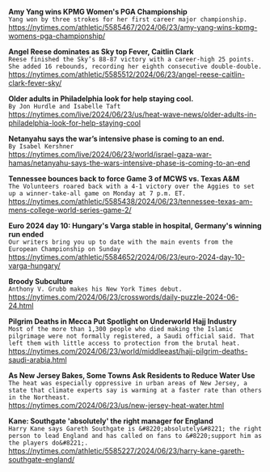 **Amy Yang wins KPMG Women's PGA Championship**\
`Yang won by three strokes for her first career major championship.`\
https://nytimes.com/athletic/5585467/2024/06/23/amy-yang-wins-kpmg-womens-pga-championship/

**Angel Reese dominates as Sky top Fever, Caitlin Clark**\
`Reese finished the Sky’s 88-87 victory with a career-high 25 points. She added 16 rebounds, recording her eighth consecutive double-double.`\
https://nytimes.com/athletic/5585512/2024/06/23/angel-reese-caitlin-clark-fever-sky/

**Older adults in Philadelphia look for help staying cool.**\
`By Jon Hurdle and Isabelle Taft`\
https://nytimes.com/live/2024/06/23/us/heat-wave-news/older-adults-in-philadelphia-look-for-help-staying-cool

**Netanyahu says the war’s intensive phase is coming to an end.**\
`By Isabel Kershner`\
https://nytimes.com/live/2024/06/23/world/israel-gaza-war-hamas/netanyahu-says-the-wars-intensive-phase-is-coming-to-an-end

**Tennessee bounces back to force Game 3 of MCWS vs. Texas A&M**\
`The Volunteers roared back with a 4-1 victory over the Aggies to set up a winner-take-all game on Monday at 7 p.m. ET.`\
https://nytimes.com/athletic/5585438/2024/06/23/tennessee-texas-am-mens-college-world-series-game-2/

**Euro 2024 day 10: Hungary's Varga stable in hospital, Germany's winning run ended**\
`Our writers bring you up to date with the main events from the European Championship on Sunday`\
https://nytimes.com/athletic/5584652/2024/06/23/euro-2024-day-10-varga-hungary/

**Broody Subculture**\
`Anthony V. Grubb makes his New York Times debut.`\
https://nytimes.com/2024/06/23/crosswords/daily-puzzle-2024-06-24.html

**Pilgrim Deaths in Mecca Put Spotlight on Underworld Hajj Industry**\
`Most of the more than 1,300 people who died making the Islamic pilgrimage were not formally registered, a Saudi official said. That left them with little access to protection from the brutal heat.`\
https://nytimes.com/2024/06/23/world/middleeast/hajj-pilgrim-deaths-saudi-arabia.html

**As New Jersey Bakes, Some Towns Ask Residents to Reduce Water Use**\
`The heat was especially oppressive in urban areas of New Jersey, a state that climate experts say is warming at a faster rate than others in the Northeast.`\
https://nytimes.com/2024/06/23/us/new-jersey-heat-water.html

**Kane: Southgate 'absolutely' the right manager for England**\
`Harry Kane says Gareth Southgate is &#8220;absolutely&#8221; the right person to lead England and has called on fans to &#8220;support him as the players do&#8221;.`\
https://nytimes.com/athletic/5585227/2024/06/23/harry-kane-gareth-southgate-england/

